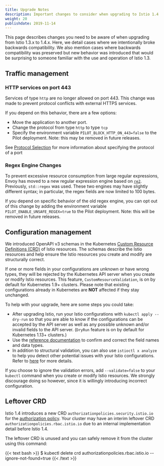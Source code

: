 ```yaml
---
title: Upgrade Notes
description: Important changes to consider when upgrading to Istio 1.4.
weight: 20
publishdate: 2019-11-14
---
```


This page describes changes you need to be aware of when upgrading from
Istio 1.3.x to 1.4.x.  Here, we detail cases where we intentionally broke backwards
compatibility.  We also mention cases where backwards compatibility was
preserved but new behavior was introduced that would be surprising to someone
familiar with the use and operation of Istio 1.3.

## Traffic management

### HTTP services on port 443

Services of type `http` are no longer allowed on port 443. This change was made to prevent protocol conflicts with external HTTPS services.

If you depend on this behavior, there are a few options:

* Move the application to another port.
* Change the protocol from type `http` to type `tcp`
* Specify the environment variable `PILOT_BLOCK_HTTP_ON_443=false` to the Pilot deployment. Note: this may be removed in future releases.

See [Protocol Selection](/docs/ops/configuration/traffic-management/protocol-selection/) for more information about specifying the protocol of a port

### Regex Engine Changes

To prevent excessive resource consumption from large regular expressions, Envoy has moved to a new regular expression engine based on [`re2`](https://github.com/google/re2). Previously, `std::regex` was used. These two engines may have slightly different syntax; in particular, the regex fields are now limited to 100 bytes.

If you depend on specific behavior of the old regex engine, you can opt out of this change by adding the environment variable `PILOT_ENABLE_UNSAFE_REGEX=true` to the Pilot deployment. Note: this will be removed in future releases.

## Configuration management

We introduced OpenAPI v3 schemas in the Kubernetes [Custom Resource Definitions (CRD)](https://kubernetes.io/docs/concepts/extend-kubernetes/api-extension/custom-resources/#customresourcedefinitions) of Istio resources. The schemas describe the Istio resources and help ensure the Istio resources you create and modify are structurally correct.

If one or more fields in your configurations are unknown or have wrong types, they will be rejected by the Kubernetes API server when you create or modify Istio resources. This feature, `CustomResourceValidation`, is on by default for Kubernetes 1.9+ clusters. Please note that existing configurations already in Kubernetes are __NOT__ affected if they stay unchanged.

To help with your upgrade, here are some steps you could take:

* After upgrading Istio, run your Istio configurations with `kubectl apply --dry-run` so that you are able to know if the configurations can be accepted by the API server as well as any possible unknown and/or invalid fields to the API server. (`DryRun` feature is on by default for Kubernetes 1.13+ clusters.)
* Use the [reference documentation](/docs/reference/config/) to confirm and correct the field names and data types.
* In addition to structural validation, you can also use `istioctl x analyze` to help you detect other potential issues with your Istio configurations. Refer to [here](/docs/ops/diagnostic-tools/istioctl-analyze/) for more details.

If you choose to ignore the validation errors, add `--validate=false` to your `kubectl` command when you create or modify Istio resources. We strongly discourage doing so however, since it is willingly introducing incorrect configuration.

## Leftover CRD

Istio 1.4 introduces a new CRD `authorizationpolicies.security.istio.io` for the
[authorization policy](/docs/reference/config/security/authorization-policy/).
Your cluster may have an interim leftover CRD `authorizationpolicies.rbac.istio.io`
due to an internal implementation detail before Istio 1.4.

The leftover CRD is unused and you can safely remove it from the cluster using
this command:

{{< text bash >}}
$ kubectl delete crd authorizationpolicies.rbac.istio.io --ignore-not-found=true
{{< /text >}}
